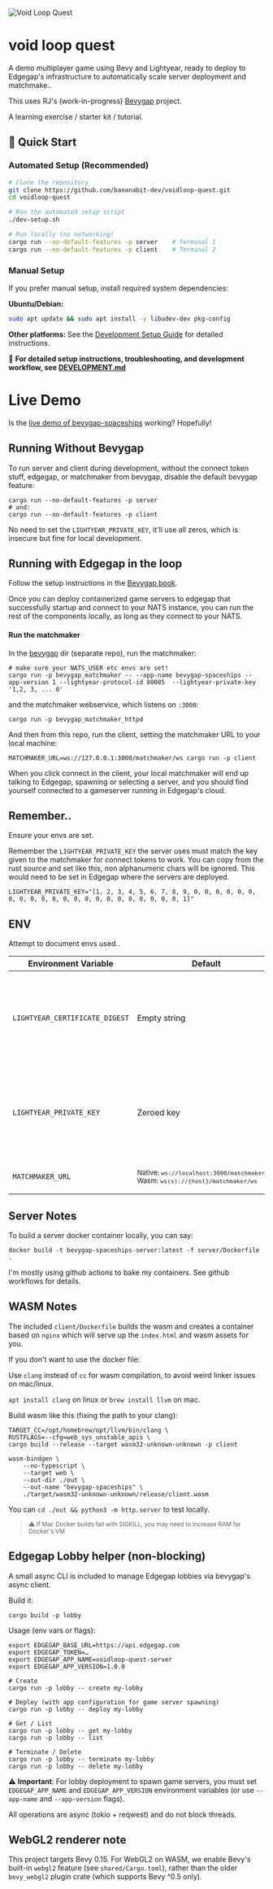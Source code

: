 ![Void Loop Quest](assets/logo.svg "Void Loop Quest")

# void loop quest


A demo multiplayer game using Bevy and Lightyear, ready to deploy to Edgegap's infrastructure to automatically scale server deployment and matchmake..

This uses RJ's (work-in-progress) [Bevygap](https://github.com/RJ/bevygap) project.

A learning exercise / starter kit / tutorial.

## 🚀 Quick Start

### Automated Setup (Recommended)
```bash
# Clone the repository
git clone https://github.com/bananabit-dev/voidloop-quest.git
cd voidloop-quest

# Run the automated setup script
./dev-setup.sh

# Run locally (no networking)
cargo run --no-default-features -p server    # Terminal 1
cargo run --no-default-features -p client    # Terminal 2
```

### Manual Setup
If you prefer manual setup, install required system dependencies:

**Ubuntu/Debian:**
```bash
sudo apt update && sudo apt install -y libudev-dev pkg-config
```

**Other platforms:** See the [Development Setup Guide](DEVELOPMENT.md) for detailed instructions.

📖 **For detailed setup instructions, troubleshooting, and development workflow, see [DEVELOPMENT.md](DEVELOPMENT.md)**

# Live Demo

Is the [live demo of bevygap-spaceships](https://game.metabrew.com/bevygap-spaceships/) working? Hopefully!

## Running Without Bevygap

To run server and client during development, without the connect token stuff, edgegap, or matchmaker from bevygap, disable the default bevygap feature:

```
cargo run --no-default-features -p server
# and:
cargo run --no-default-features -p client
```

No need to set the `LIGHTYEAR_PRIVATE_KEY`, it'll use all zeros, which is insecure but fine for local development.

## Running with Edgegap in the loop

Follow the setup instructions in the [Bevygap book](https://rj.github.io/bevygap/).

Once you can deploy containerized game servers to edgegap that successfully startup and connect to your NATS instance, you can run the rest of the components locally, as long as they connect to your NATS.

#### Run the matchmaker

In the [bevygap](https://github.com/RJ/bevygap) dir (separate repo), run the matchmaker:
```
# make sure your NATS_USER etc envs are set!
cargo run -p bevygap_matchmaker -- --app-name bevygap-spaceships --app-version 1 --lightyear-protocol-id 80085  --lightyear-private-key '1,2, 3, ... 0'
```

and the matchmaker webservice, which listens on `:3000`:

```
cargo run -p bevygap_matchmaker_httpd
```

And then from this repo, run the client, setting the matchmaker URL to your local machine:

```
MATCHMAKER_URL=ws://127.0.0.1:3000/matchmaker/ws cargo run -p client
```

When you click connect in the client, your local matchmaker will end up talking to Edgegap, spawning or selecting a server, and you should find yourself connected to a gameserver running in Edgegap's cloud.

## Remember..

Ensure your envs are set.

Remember the `LIGHTYEAR_PRIVATE_KEY` the server uses must match the key given to the matchmaker for connect tokens to work. You can copy from the rust source and set like this, non alphanumeric chars will be ignored. This would need to be set in Edgegap where the servers are deployed.

```
LIGHTYEAR_PRIVATE_KEY="[1, 2, 3, 4, 5, 6, 7, 8, 9, 0, 0, 0, 0, 0, 0, 0, 0, 0, 0, 0, 0, 0, 0, 0, 0, 0, 0, 0, 0, 0, 0, 1]"
```



## ENV

Attempt to document envs used..

| Environment Variable           | Default                                                                                                      | Description                                                                            |
| ------------------------------ | ------------------------------------------------------------------------------------------------------------ | -------------------------------------------------------------------------------------- |
| `LIGHTYEAR_CERTIFICATE_DIGEST` | Empty string                                                                                                 | Only needed if testing wasm clients without bevygap, which sets this for you           |
| `LIGHTYEAR_PRIVATE_KEY`        | Zeroed key                                                                                                   | Required when using bevygap. Must match value in matchmaker for connect tokens to work |
| `MATCHMAKER_URL`               | <small>Native:&nbsp;`ws://localhost:3000/matchmaker/ws`<br>Wasm:&nbsp;`ws(s)://{host}/matchmaker/ws`</small> | URL of the matchmaker service                                                          |

## Server Notes

To build a server docker container locally, you can say:
```
docker build -t bevygap-spaceships-server:latest -f server/Dockerfile .
```

I'm mostly using github actions to bake my containers. See github workflows for details.

## WASM Notes

The included `client/Dockerfile` builds the wasm and creates a container based on `nginx` which will serve up the `index.html` and wasm assets for you. 

If you don't want to use the docker file:

Use `clang` instead of `cc` for wasm compilation, to avoid weird linker issues on mac/linux.

`apt install clang` on linux or `brew install llvm` on mac.

Build wasm like this (fixing the path to your clang):
```
TARGET_CC=/opt/homebrew/opt/llvm/bin/clang \
RUSTFLAGS=--cfg=web_sys_unstable_apis \
cargo build --release --target wasm32-unknown-unknown -p client

wasm-bindgen \
    --no-typescript \
    --target web \
    --out-dir ./out \
    --out-name "bevygap-spaceships" \
    ./target/wasm32-unknown-unknown/release/client.wasm
```

You can `cd ./out && python3 -m http.server` to test locally.


><small>⚠️ If Mac Docker builds fail with SIGKILL, you may need to increase RAM for Docker's VM
</small>

## Edgegap Lobby helper (non-blocking)

A small async CLI is included to manage Edgegap lobbies via bevygap's async client.

Build it:

```
cargo build -p lobby
```

Usage (env vars or flags):

```
export EDGEGAP_BASE_URL=https://api.edgegap.com
export EDGEGAP_TOKEN=…
export EDGEGAP_APP_NAME=voidloop-quest-server
export EDGEGAP_APP_VERSION=1.0.0

# Create
cargo run -p lobby -- create my-lobby

# Deploy (with app configuration for game server spawning)
cargo run -p lobby -- deploy my-lobby

# Get / List
cargo run -p lobby -- get my-lobby
cargo run -p lobby -- list

# Terminate / Delete
cargo run -p lobby -- terminate my-lobby
cargo run -p lobby -- delete my-lobby
```

⚠️ **Important**: For lobby deployment to spawn game servers, you must set `EDGEGAP_APP_NAME` and `EDGEGAP_APP_VERSION` environment variables (or use `--app-name` and `--app-version` flags).

All operations are async (tokio + reqwest) and do not block threads.

## WebGL2 renderer note

This project targets Bevy 0.15. For WebGL2 on WASM, we enable Bevy's built-in `webgl2` feature
(see `shared/Cargo.toml`), rather than the older `bevy_webgl2` plugin crate (which supports Bevy ^0.5 only).

